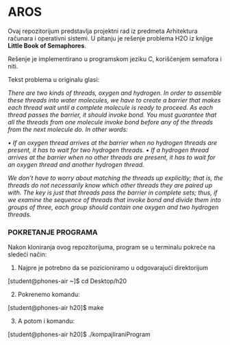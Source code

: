 # AROS

Ovaj repozitorijum predstavlja projektni rad iz predmeta Arhitektura računara i operativni sistemi.
U pitanju je rešenje problema H2O iz knjige **Little Book of Semaphores**.

Rešenje je implementirano u programskom jeziku C, korišćenjem semafora i niti.

Tekst problema u originalu glasi:

*There are two kinds of threads, oxygen and hydrogen. In order to assemble these threads into water molecules, we have to create a barrier that makes each thread wait until a complete molecule is ready to proceed.
As each thread passes the barrier, it should invoke bond. You must guarantee that all the threads from one molecule invoke bond before any of the threads from the next molecule do.
In other words:*

*• If an oxygen thread arrives at the barrier when no hydrogen threads are present, it has to wait for two hydrogen threads.
• If a hydrogen thread arrives at the barrier when no other threads are present, it has to wait for an oxygen thread and another hydrogen thread.*

*We don’t have to worry about matching the threads up explicitly; that is, the threads do not necessarily know which other threads they are paired up with. The key is just that threads pass the barrier in complete sets; thus, if we examine the sequence of threads that invoke bond and divide them into groups of three, each group should contain one oxygen and two hydrogen threads.*

### POKRETANJE PROGRAMA

Nakon kloniranja ovog repozitorijuma, program se u terminalu pokreće na sledeći način:

1. Najpre je potrebno da se pozicioniramo u odgovarajući direktorijum
   
[student@phones-air ~]$ cd Desktop/h20

2. Pokrenemo komandu:
   
[student@phones-air h20]$ make

3. A potom i komandu:

[student@phones-air h20]$ ./kompajliraniProgram
   


